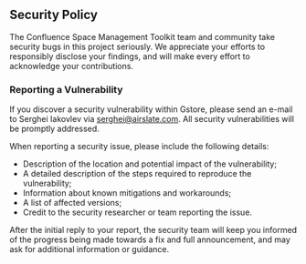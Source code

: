 ## Security Policy

The Confluence Space Management Toolkit team and community take security bugs 
in this project seriously. We appreciate your efforts to responsibly disclose 
your findings, and will make every effort to acknowledge your contributions.

### Reporting a Vulnerability

If you discover a security vulnerability within Gstore, please send an e-mail 
to Serghei Iakovlev via serghei@airslate.com. All security vulnerabilities will 
be promptly addressed.

When reporting a security issue, please include the following details:

* Description of the location and potential impact of the vulnerability;
* A detailed description of the steps required to reproduce the vulnerability;
* Information about known mitigations and workarounds;
* A list of affected versions;
* Credit to the security researcher or team reporting the issue.

After the initial reply to your report, the security team will keep you 
informed of the progress being made towards a fix and full announcement, and 
may ask for additional information or guidance.
